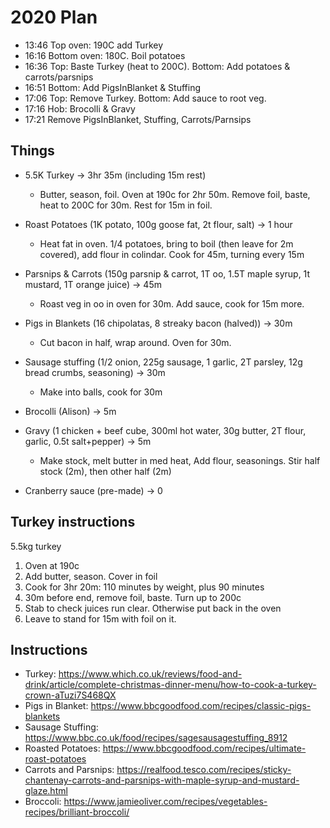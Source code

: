 # 2020 Plan

* 13:46 Top oven: 190C add Turkey
* 16:16 Bottom oven: 180C. Boil potatoes
* 16:36 Top: Baste Turkey (heat to 200C). Bottom: Add potatoes & carrots/parsnips
* 16:51 Bottom: Add PigsInBlanket & Stuffing
* 17:06 Top: Remove Turkey. Bottom: Add sauce to root veg. 
* 17:16 Hob: Brocolli & Gravy
* 17:21 Remove PigsInBlanket, Stuffing, Carrots/Parnsips

## Things

 * 5.5K Turkey -> 3hr 35m (including 15m rest)
   * Butter, season, foil. Oven at 190c for 2hr 50m. Remove foil, baste, heat to 200C for 30m. Rest for 15m in foil. 
 
 * Roast Potatoes (1K potato, 100g goose fat, 2t flour, salt) -> 1 hour
   * Heat fat in oven. 1/4 potatoes, bring to boil (then leave for 2m covered), add flour in colindar. Cook for 45m, turning every 15m
 * Parsnips & Carrots (150g parsnip & carrot, 1T oo, 1.5T maple syrup, 1t mustard, 1T orange juice) -> 45m
   * Roast veg in oo in oven for 30m. Add sauce, cook for 15m more.
 
 * Pigs in Blankets (16 chipolatas, 8 streaky bacon (halved)) -> 30m
   * Cut bacon in half, wrap around. Oven for 30m.
 * Sausage stuffing (1/2 onion, 225g sausage, 1 garlic, 2T parsley, 12g bread crumbs, seasoning) -> 30m
   * Make into balls, cook for 30m
 
 * Brocolli (Alison) -> 5m
 * Gravy (1 chicken + beef cube, 300ml hot water, 30g butter, 2T flour, garlic, 0.5t salt+pepper) -> 5m
   * Make stock, melt butter in med heat, Add flour, seasonings. Stir half stock (2m), then other half (2m)
 * Cranberry sauce (pre-made) -> 0

## Turkey instructions

5.5kg turkey

1. Oven at 190c
2. Add butter, season. Cover in foil
3. Cook for 3hr 20m: 110 minutes by weight, plus 90 minutes
4. 30m before end, remove foil, baste. Turn up to 200c
5. Stab to check juices run clear. Otherwise put back in the oven
6. Leave to stand for 15m with foil on it.

## Instructions

* Turkey: https://www.which.co.uk/reviews/food-and-drink/article/complete-christmas-dinner-menu/how-to-cook-a-turkey-crown-aTuzi7S468QX
* Pigs in Blanket: https://www.bbcgoodfood.com/recipes/classic-pigs-blankets
* Sausage Stuffing: https://www.bbc.co.uk/food/recipes/sagesausagestuffing_8912
* Roasted Potatoes: https://www.bbcgoodfood.com/recipes/ultimate-roast-potatoes 
* Carrots and Parsnips: https://realfood.tesco.com/recipes/sticky-chantenay-carrots-and-parsnips-with-maple-syrup-and-mustard-glaze.html
* Broccoli: https://www.jamieoliver.com/recipes/vegetables-recipes/brilliant-broccoli/
